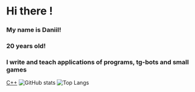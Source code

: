 # Hi there !
### My name is Daniil!
### 20 years old!
### I write and teach applications of programs, tg-bots and small games

[C++](https://img.shields.io/badge/C++-blue?logo=cplusplus)
![GitHub stats](https://github-readme-stats.vercel.app/api?username=korrozija&show_icons=true&theme=dark)
![Top Langs](https://github-readme-stats.vercel.app/api/top-langs/?username=korrozija&layout=compact)











<!--
**korrozija/korrozija** is a ✨ _special_ ✨ repository because its `README.md` (this file) appears on your GitHub profile.

Here are some ideas to get you started:

- 🔭 I’m currently working on ...
- 🌱 I’m currently learning ...
- 👯 I’m looking to collaborate on ...
- 🤔 I’m looking for help with ...
- 💬 Ask me about ...
- 📫 How to reach me: ...
- 😄 Pronouns: ...
- ⚡ Fun fact: ...
-->
